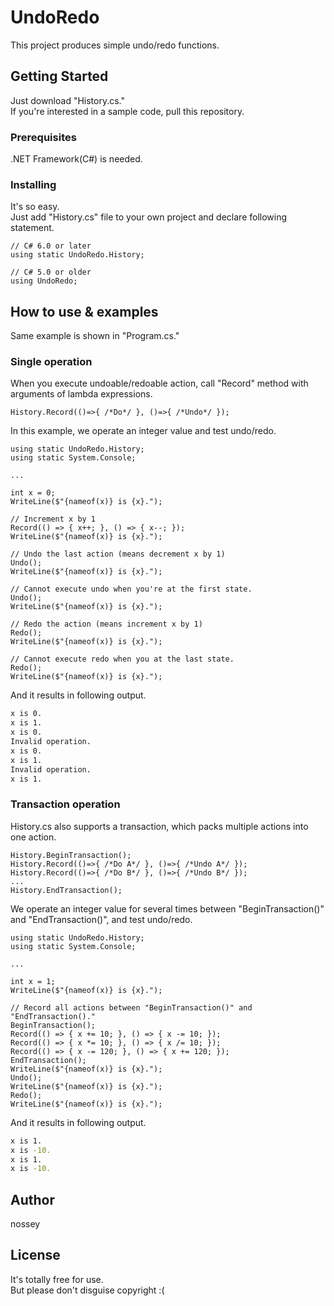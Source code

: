 # UndoRedo
This project produces simple undo/redo functions.

## Getting Started
Just download "History.cs."<br>
If you're interested in a sample code, pull this repository.

### Prerequisites
.NET Framework(C#) is needed.

### Installing
It's so easy.<br>
Just add "History.cs" file to your own project and declare following statement.

```CSharp
// C# 6.0 or later
using static UndoRedo.History;

// C# 5.0 or older
using UndoRedo;
```

## How to use & examples
Same example is shown in "Program.cs."

### Single operation
When you execute undoable/redoable action, call "Record" method with arguments of lambda expressions.
```CSharp
History.Record(()=>{ /*Do*/ }, ()=>{ /*Undo*/ });
```

In this example, we operate an integer value and test undo/redo.

```CSharp
using static UndoRedo.History;
using static System.Console;

...

int x = 0;
WriteLine($"{nameof(x)} is {x}.");

// Increment x by 1
Record(() => { x++; }, () => { x--; });
WriteLine($"{nameof(x)} is {x}.");

// Undo the last action (means decrement x by 1)
Undo();
WriteLine($"{nameof(x)} is {x}.");

// Cannot execute undo when you're at the first state.
Undo();
WriteLine($"{nameof(x)} is {x}.");

// Redo the action (means increment x by 1)
Redo();
WriteLine($"{nameof(x)} is {x}.");

// Cannot execute redo when you at the last state.
Redo();
WriteLine($"{nameof(x)} is {x}.");
```

And it results in following output.
```bash
x is 0.
x is 1.
x is 0.
Invalid operation.
x is 0.
x is 1.
Invalid operation.
x is 1.
```

### Transaction operation
History.cs also supports a transaction, which packs multiple actions into one action.

```CSharp
History.BeginTransaction();
History.Record(()=>{ /*Do A*/ }, ()=>{ /*Undo A*/ });
History.Record(()=>{ /*Do B*/ }, ()=>{ /*Undo B*/ });
...
History.EndTransaction();
```

We operate an integer value for several times between "BeginTransaction()" and "EndTransaction()", and test undo/redo.

```CSharp
using static UndoRedo.History;
using static System.Console;

...

int x = 1;
WriteLine($"{nameof(x)} is {x}.");

// Record all actions between "BeginTransaction()" and "EndTransaction()."
BeginTransaction();
Record(() => { x += 10; }, () => { x -= 10; });
Record(() => { x *= 10; }, () => { x /= 10; });
Record(() => { x -= 120; }, () => { x += 120; });
EndTransaction();
WriteLine($"{nameof(x)} is {x}.");
Undo();
WriteLine($"{nameof(x)} is {x}.");
Redo();
WriteLine($"{nameof(x)} is {x}.");
```

And it results in following output.
```bash
x is 1.
x is -10.
x is 1.
x is -10.
```

## Author
nossey

## License
It's totally free for use.<br>
But please don't disguise copyright :(
